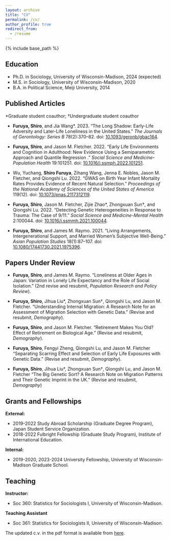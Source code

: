 ```yaml
---
layout: archive
title: "CV"
permalink: /cv/
author_profile: true
redirect_from:
  - /resume
---
```


{% include base_path %}

Education
---
* Ph.D. in Sociology, University of Wisconsin-Madison, 2024 (expected)
* M.S. in Sociology, University of Wisconsin-Madison, 2020
* B.A. in Political Science, Meiji University, 2014

Published Articles
---
*Graduate student coauthor; †Undergraduate student coauthor

* **Furuya, Shiro**, and Jia Wang*. 2023. “The Long Shadow: Early-Life Adversity and Later-Life Loneliness in the United States.” *The Journals of Gerontology: Series B* 78(2):370–82. doi: [10.1093/geronb/gbac164](https://doi.org/10.1093/geronb/gbac164).

* **Furuya, Shiro**, and Jason M. Fletcher. 2022. “Early Life Environments and Cognition in Adulthood: New Evidence Using a Semiparametric Approach and Quantile Regression .” *Social Science and Medicine-Population Health* 19:101251. doi: [10.1016/j.ssmph.2022.101251](https://doi.org/10.1016/j.ssmph.2022.101251).

* Wu, Yuchang, **Shiro Furuya**, Zihang Wang, Jenna E. Nobles, Jason M. Fletcher, and Qiongshi Lu. 2022. “GWAS on Birth Year Infant Mortality Rates Provides Evidence of Recent Natural Selection.” *Proceedings of the National Academy of Sciences of the United States of America* 119(12). doi: [10.1073/pnas.2117312119](https://doi.org/10.1073/pnas.2117312119).

* **Furuya, Shiro**, Jason M. Fletcher, Zijie Zhao*, Zhongxuan Sun†, and Qiongshi Lu. 2022. “Detecting Genetic Heterogeneities in Response to Trauma: The Case of 9/11.” *Social Science and Medicine-Mental Health* 2:100044. doi: [10.1016/j.ssmmh.2021.100044](https://doi.org/10.1016/j.ssmmh.2021.100044).

* **Furuya, Shiro**, and James M. Raymo. 2021. “Living Arrangements, Intergenerational Support, and Married Women’s Subjective Well-Being.” *Asian Population Studies* 18(1):87–107. doi: [10.1080/17441730.2021.1975396](https://doi.org/10.1080/17441730.2021.1975396).

Papers Under Review
---
* **Furuya, Shiro**, and James M. Raymo. “Loneliness at Older Ages in Japan: Variation in Lonely Life Expectancy and the Role of Social Isolation.” (2nd revise and resubmit, *Population Research and Policy Review*).

* **Furuya, Shiro**, Jihua Liu*, Zhongxuan Sun†, Qiongshi Lu, and Jason M. Fletcher. “Understanding Internal Migration: A Research Note for an Assessment of Migration Selection with Genetic Data.” (Revise and resubmit, *Demography*).

* **Furuya, Shiro**, and Jason M. Fletcher. “Retirement Makes You Old? Effect of Retirement on Biological Age.” (Revise and resubmit, *Demography*).

* **Furuya, Shiro**, Fengyi Zheng, Qiongshi Lu, and Jason M. Fletcher “Separating Scarring Effect and Selection of Early Life Exposures with Genetic Data.” (Revise and resubmit, *Demography*).

* **Furuya, Shiro**, Jihua Liu*, Zhongxuan Sun†, Qiongshi Lu, and Jason M. Fletcher “The Big Genetic Sort? A Research Note on Migration Patterns and Their Genetic Imprint in the UK.” (Revise and resubmit, *Demography*)

Grants and Fellowships
----
**External:**
* 2019-2022 Study Abroad Scholarship (Graduate Degree Program), Japan Student Service Organization.
* 2018-2022 Fulbright Fellowship (Graduate Study Program), Institute of International Education.

**Internal:**
* 2019-2020, 2023-2024 University Fellowship, University of Wisconsin-Madison Graduate School.

Teaching
----
**Instructor:**
* Soc 360: Statistics for Sociologists I, University of Wisconsin-Madison.

**Teaching Assistant**
* Soc 361: Statistics for Sociologists II, University of Wisconsin-Madison.

The updated c.v. in the pdf format is available from [here](https://www.dropbox.com/s/l6i8xk1psvo75ev/vitae.pdf?dl=0).
